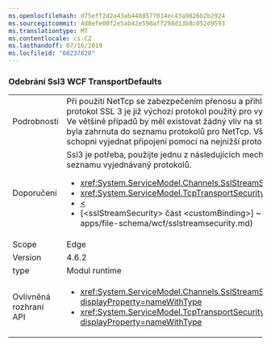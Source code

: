 ```yaml
---
ms.openlocfilehash: d75eff2d2a43ab4488577014ec43a9826b2b2924
ms.sourcegitcommit: 4d8efe00f2e5ab42e598aff298d13b8c052d9593
ms.translationtype: MT
ms.contentlocale: cs-CZ
ms.lasthandoff: 07/16/2019
ms.locfileid: "68237820"
---
```

### <a name="remove-ssl3-from-the-wcf-transportdefaults"></a>Odebrání Ssl3 WCF TransportDefaults

|   |   |
|---|---|
|Podrobnosti|Při použití NetTcp se zabezpečením přenosu a přihlašovacích údajů typu certifikátu, protokol SSL 3 je již výchozí protokol použitý pro vyjednávání zabezpečeného připojení. Ve většině případů by měl existovat žádný vliv na stávající aplikace jako TLS 1.0 vždy byla zahrnuta do seznamu protokolů pro NetTcp. Všichni existující klienti měli být schopni vyjednat připojení pomocí na nejnižší protokol TLS 1.0.|
|Doporučení|Ssl3 je potřeba, použijte jednu z následujících mechanismů konfigurace Ssl3 přidat do seznamu vyjednávaný protokolů.<ul><li><xref:System.ServiceModel.Channels.SslStreamSecurityBindingElement.SslProtocols></li><li><xref:System.ServiceModel.TcpTransportSecurity.SslProtocols></li><li>[<](~/docs/framework/configure-apps/file-schema/wcf/transport-of-nettcpbinding.md)</li><li>[&lt;sslStreamSecurity&gt; část &lt;customBinding&gt;] ~ / docs/framework/configure-apps/file-schema/wcf/sslstreamsecurity.md)</li></ul>|
|Scope|Edge|
|Version|4.6.2|
|type|Modul runtime|
|Ovlivněná rozhraní API|<ul><li><xref:System.ServiceModel.Channels.SslStreamSecurityBindingElement.SslProtocols?displayProperty=nameWithType></li><li><xref:System.ServiceModel.TcpTransportSecurity.SslProtocols?displayProperty=nameWithType></li></ul>|
